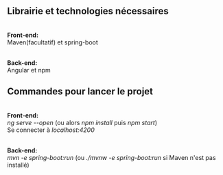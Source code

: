 ## Librairie et technologies nécessaires

<br/>**Front-end:**
<br/> Maven(facultatif) et spring-boot

<br/>**Back-end:**
<br/> Angular et npm

## Commandes pour lancer le projet

<br/>**Front-end:**
<br/> *ng serve --open* (ou alors *npm install* puis *npm start*)
<br/> Se connecter à *localhost:4200*

<br/>**Back-end:**
<br/> *mvn -e spring-boot:run* (ou *./mvnw -e spring-boot:run* si Maven n'est pas installé)
